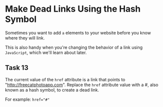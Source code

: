# Make Dead Links Using the Hash Symbol

Sometimes you want to add `a` elements to your website before you know where they will link.

This is also handy when you're changing the behavior of a link using `JavaScript`, which we'll learn about later.

## Task 13

The current value of the `href` attribute is a link that points to "http://freecatphotoapp.com". Replace the `href` attribute value with a #, also known as a hash symbol, to create a dead link.

For example: `href="#"`


